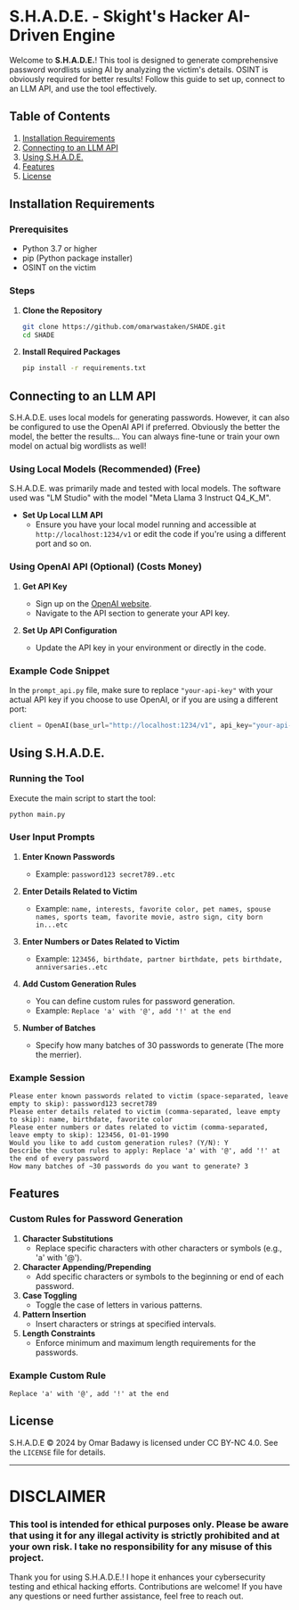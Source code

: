 # S.H.A.D.E. - Skight's Hacker AI-Driven Engine

Welcome to **S.H.A.D.E.**! This tool is designed to generate comprehensive password wordlists using AI by analyzing the victim's details. OSINT is obviously required for better results!
Follow this guide to set up, connect to an LLM API, and use the tool effectively.

## Table of Contents

1. [Installation Requirements](#installation-requirements)
2. [Connecting to an LLM API](#connecting-to-an-llm-api)
3. [Using S.H.A.D.E.](#using-shade)
4. [Features](#features)
5. [License](#license)

## Installation Requirements

### Prerequisites

- Python 3.7 or higher
- pip (Python package installer)
- OSINT on the victim

### Steps

1. **Clone the Repository**
    ```sh
    git clone https://github.com/omarwastaken/SHADE.git
    cd SHADE
    ```

2. **Install Required Packages**
    ```sh
    pip install -r requirements.txt
    ```

## Connecting to an LLM API

S.H.A.D.E. uses local models for generating passwords. However, it can also be configured to use the OpenAI API if preferred. Obviously the better the model, the better the results... You can always fine-tune or train your own model on actual big wordlists as well!

### Using Local Models (Recommended) (Free)

S.H.A.D.E. was primarily made and tested with local models. The software used was "LM Studio" with the model "Meta Llama 3 Instruct Q4_K_M".

- **Set Up Local LLM API**
    - Ensure you have your local model running and accessible at `http://localhost:1234/v1` or edit the code if you're using a different port and so on.

### Using OpenAI API (Optional) (Costs Money)

1. **Get API Key**
    - Sign up on the [OpenAI website](https://beta.openai.com/signup/).
    - Navigate to the API section to generate your API key.

2. **Set Up API Configuration**
    - Update the API key in your environment or directly in the code.

### Example Code Snippet

In the `prompt_api.py` file, make sure to replace `"your-api-key"` with your actual API key if you choose to use OpenAI, or if you are using a different port:
```python
client = OpenAI(base_url="http://localhost:1234/v1", api_key="your-api-key")
```

## Using S.H.A.D.E.

### Running the Tool

Execute the main script to start the tool:
```sh
python main.py
```

### User Input Prompts

1. **Enter Known Passwords**
    - Example: `password123 secret789..etc`
2. **Enter Details Related to Victim**
    - Example: `name, interests, favorite color, pet names, spouse names, sports team, favorite movie, astro sign, city born in...etc`
3. **Enter Numbers or Dates Related to Victim**
    - Example: `123456, birthdate, partner birthdate, pets birthdate, anniversaries..etc`
4. **Add Custom Generation Rules**
    - You can define custom rules for password generation.
    - Example: `Replace 'a' with '@', add '!' at the end`

5. **Number of Batches**
    - Specify how many batches of 30 passwords to generate (The more the merrier).

### Example Session

```
Please enter known passwords related to victim (space-separated, leave empty to skip): password123 secret789
Please enter details related to victim (comma-separated, leave empty to skip): name, birthdate, favorite color
Please enter numbers or dates related to victim (comma-separated, leave empty to skip): 123456, 01-01-1990
Would you like to add custom generation rules? (Y/N): Y
Describe the custom rules to apply: Replace 'a' with '@', add '!' at the end of every password
How many batches of ~30 passwords do you want to generate? 3
```

## Features

### Custom Rules for Password Generation

1. **Character Substitutions**
    - Replace specific characters with other characters or symbols (e.g., 'a' with '@').
2. **Character Appending/Prepending**
    - Add specific characters or symbols to the beginning or end of each password.
3. **Case Toggling**
    - Toggle the case of letters in various patterns.
4. **Pattern Insertion**
    - Insert characters or strings at specified intervals.
5. **Length Constraints**
    - Enforce minimum and maximum length requirements for the passwords.

### Example Custom Rule

```
Replace 'a' with '@', add '!' at the end
```

## License

S.H.A.D.E © 2024 by Omar Badawy is licensed under CC BY-NC 4.0. See the `LICENSE` file for details.

---

# DISCLAIMER
### This tool is intended for ethical purposes only. Please be aware that using it for any illegal activity is strictly prohibited and at your own risk. I take no responsibility for any misuse of this project.

Thank you for using S.H.A.D.E.! I hope it enhances your cybersecurity testing and ethical hacking efforts. Contributions are welcome! If you have any questions or need further assistance, feel free to reach out.
